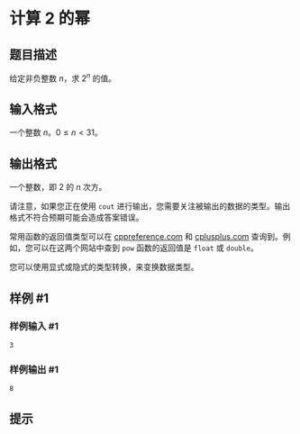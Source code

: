 # 计算 2 的幂

## 题目描述

给定非负整数 $n$，求 $2^n$ 的值。

## 输入格式

一个整数 $n$。$0\le n<31$。

## 输出格式

一个整数，即 $2$ 的 $n$ 次方。

请注意，如果您正在使用 `cout` 进行输出，您需要关注被输出的数据的类型。输出格式不符合预期可能会造成答案错误。

常用函数的返回值类型可以在 [cppreference.com](https://en.cppreference.com/w/) 和 [cplusplus.com](https://cplusplus.com/) 查询到。例如，您可以在这两个网站中查到 `pow` 函数的返回值是 `float` 或 `double`。

您可以使用显式或隐式的类型转换，来变换数据类型。

## 样例 #1

### 样例输入 #1
```
3
```

### 样例输出 #1

```
8
```

## 提示


